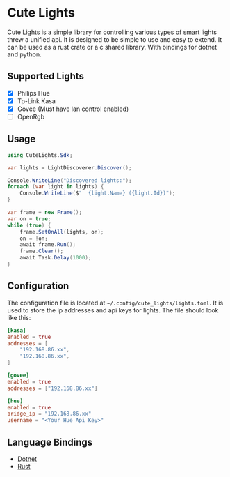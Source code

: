 # Cute Lights

Cute Lights is a simple library for controlling various types of smart lights threw a unified api. It is designed to be simple to use and easy to extend. It can be used as a rust crate or a c shared library. With bindings for dotnet and python.

## Supported Lights

-   [x] Philips Hue
-   [x] Tp-Link Kasa
-   [x] Govee (Must have lan control enabled)
-   [ ] OpenRgb

## Usage

```cs
using CuteLights.Sdk;

var lights = LightDiscoverer.Discover();

Console.WriteLine("Discovered lights:");
foreach (var light in lights) {
    Console.WriteLine($"  {light.Name} ({light.Id})");
}

var frame = new Frame();
var on = true;
while (true) {
    frame.SetOnAll(lights, on);
    on = !on;
    await frame.Run();
    frame.Clear();
    await Task.Delay(1000);
}
```

## Configuration

The configuration file is located at `~/.config/cute_lights/lights.toml`. It is used to store the ip addresses and api keys for lights. The file should look like this:

```toml
[kasa]
enabled = true
addresses = [
    "192.168.86.xx",
    "192.168.86.xx",
]

[govee]
enabled = true
addresses = ["192.168.86.xx"]

[hue]
enabled = true
bridge_ip = "192.168.86.xx"
username = "<Your Hue Api Key>"
```

## Language Bindings

- [Dotnet](https://www.nuget.org/packages/CuteLight.Sdk/)
- [Rust](https://crates.io/crates/cute_lights)
